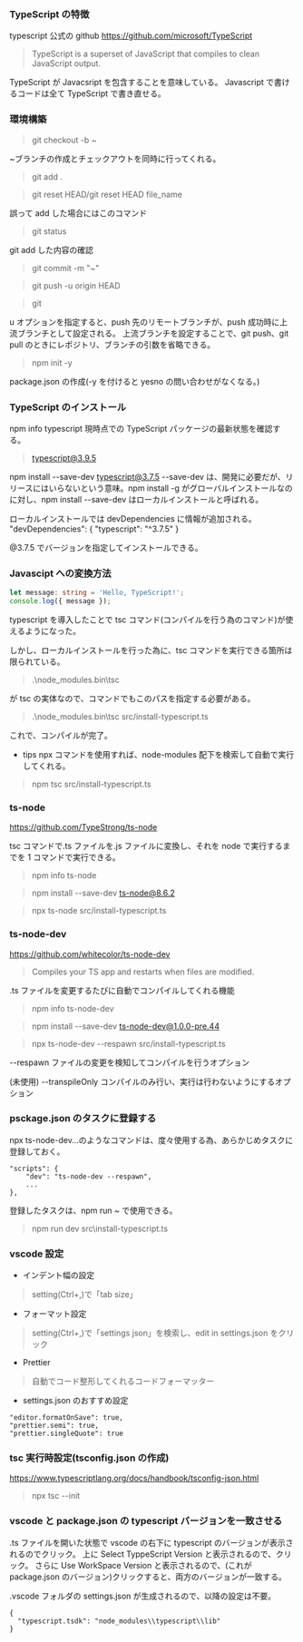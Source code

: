### TypeScript の特徴

typescript 公式の github
https://github.com/microsoft/TypeScript

> TypeScript is a superset of JavaScript that compiles to clean JavaScript output.

TypeScript が Javacsript を包含することを意味している。
Javascript で書けるコードは全て TypeScript で書き直せる。

### 環境構築

> git checkout -b ~

~ブランチの作成とチェックアウトを同時に行ってくれる。

> git add .

> git reset HEAD/git reset HEAD file_name

誤って add した場合にはこのコマンド

> git status

git add した内容の確認

> git commit -m "~"

> git push -u origin HEAD

> git

u オプションを指定すると、push 先のリモートブランチが、push 成功時に上流ブランチとして設定される。
上流ブランチを設定することで、git push、git pull のときにレポジトリ、ブランチの引数を省略できる。

> npm init -y

package.json の作成(-y を付けると yesno の問い合わせがなくなる。)

### TypeScript のインストール

npm info typescript
現時点での TypeScript パッケージの最新状態を確認する。

> typescript@3.9.5

npm install --save-dev typescript@3.7.5
--save-dev は、開発に必要だが、リリースにはいらないという意味。npm install -g がグローバルインストールなのに対し、npm install --save-dev はローカルインストールと呼ばれる。

ローカルインストールでは devDependencies に情報が追加される。
"devDependencies": {
"typescript": "^3.7.5"
}

@3.7.5 でバージョンを指定してインストールできる。

### Javascipt への変換方法

```typescript
let message: string = 'Hello, TypeScript!';
console.log({ message });
```

typescript を導入したことで tsc コマンド(コンパイルを行う為のコマンド)が使えるようになった。

しかし、ローカルインストールを行った為に、tsc コマンドを実行できる箇所は限られている。

> .\node_modules\.bin\tsc

が tsc の実体なので、コマンドでもこのパスを指定する必要がある。

> .\node_modules\.bin\tsc src/install-typescript.ts

これで、コンパイルが完了。

- tips npx コマンドを使用すれば、node-modules 配下を検索して自動で実行してくれる。

> npm tsc src/install-typescript.ts

### ts-node

https://github.com/TypeStrong/ts-node

tsc コマンドで.ts ファイルを.js ファイルに変換し、それを node で実行するまでを 1 コマンドで実行できる。

> npm info ts-node

> npm install --save-dev ts-node@8.6.2

> npx ts-node src/install-typescript.ts

### ts-node-dev

https://github.com/whitecolor/ts-node-dev

> Compiles your TS app and restarts when files are modified.

.ts ファイルを変更するたびに自動でコンパイルしてくれる機能

> npm info ts-node-dev

> npm install --save-dev ts-node-dev@1.0.0-pre.44

> npx ts-node-dev --respawn src/install-typescript.ts

--respawn ファイルの変更を検知してコンパイルを行うオプション

(未使用)
--transpileOnly コンパイルのみ行い、実行は行わないようにするオプション

### psckage.json のタスクに登録する

npx ts-node-dev...のようなコマンドは、度々使用する為、あらかじめタスクに登録しておく。

```
"scripts": {
    "dev": "ts-node-dev --respawn",
    ...
},
```

登録したタスクは、npm run ~ で使用できる。

> npm run dev src\install-typescript.ts

### vscode 設定

- インデント幅の設定

> setting(Ctrl+,)で「tab size」

- フォーマット設定

> setting(Ctrl+,)で「settings json」を検索し、edit in settings.json をクリック

- Prettier

> 自動でコード整形してくれるコードフォーマッター

- settings.json のおすすめ設定

```
"editor.formatOnSave": true,
"prettier.semi": true,
"prettier.singleQuote": true
```

### tsc 実行時設定(tsconfig.json の作成)

https://www.typescriptlang.org/docs/handbook/tsconfig-json.html

> npx tsc --init

### vscode と package.json の typescript バージョンを一致させる

.ts ファイルを開いた状態で vscode の右下に typescript のバージョンが表示されるのでクリック。
上に Select TyppeScript Version と表示されるので、クリック。
さらに Use WorkSpace Version と表示されるので、(これが package.json のバージョン)クリックすると、両方のバージョンが一致する。

.vscode フォルダの settings.json が生成されるので、以降の設定は不要。

```
{
  "typescript.tsdk": "node_modules\\typescript\\lib"
}
```
